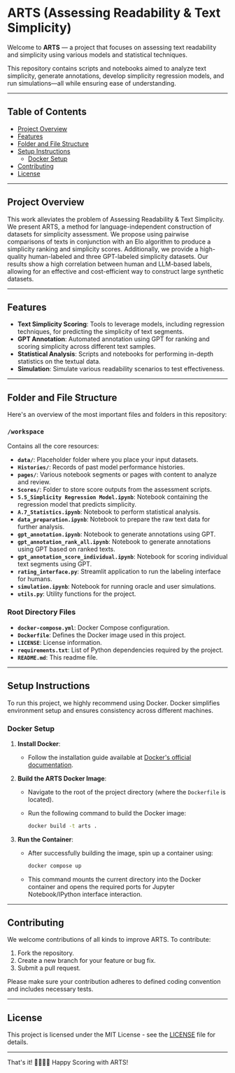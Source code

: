 # ARTS (Assessing Readability & Text Simplicity)

Welcome to **ARTS** — a project that focuses on assessing text readability and simplicity using various models and statistical techniques.

This repository contains scripts and notebooks aimed to analyze text simplicity, generate annotations, develop simplicity regression models, and run simulations—all while ensuring ease of understanding.

---

## Table of Contents

- [Project Overview](#project-overview)
- [Features](#features)
- [Folder and File Structure](#folder-and-file-structure)
- [Setup Instructions](#setup-instructions)
  - [Docker Setup](#docker-setup)
- [Contributing](#contributing)
- [License](#license)

---

## Project Overview

This work alleviates the problem of Assessing Readability & Text Simplicity. We present ARTS, a method for language-independent construction of datasets for simplicity assessment.
We propose using pairwise comparisons of texts in conjunction with an Elo algorithm to produce a simplicity ranking and simplicity scores. 
Additionally, we provide a high-quality human-labeled and three GPT-labeled simplicity datasets.
Our results show a high correlation between human and LLM-based labels, allowing for an effective and cost-efficient way to construct large synthetic datasets.

---

## Features

- **Text Simplicity Scoring**: Tools to leverage models, including regression techniques, for predicting the simplicity of text segments.
- **GPT Annotation**: Automated annotation using GPT for ranking and scoring simplicity across different text samples.
- **Statistical Analysis**: Scripts and notebooks for performing in-depth statistics on the textual data.
- **Simulation**: Simulate various readability scenarios to test effectiveness.

---

## Folder and File Structure

Here's an overview of the most important files and folders in this repository:

### `/workspace`
Contains all the core resources:

- **`data/`**: Placeholder folder where you place your input datasets.
- **`Histories/`**: Records of past model performance histories.
- **`pages/`**: Various notebook segments or pages with content to analyze and review.
- **`Scores/`**: Folder to store score outputs from the assessment scripts.
- **`5.5_Simplicity Regression Model.ipynb`**: Notebook containing the regression model that predicts simplicity.
- **`A.7_Statistics.ipynb`**: Notebook to perform statistical analysis.
- **`data_preparation.ipynb`**: Notebook to prepare the raw text data for further analysis.
- **`gpt_annotation.ipynb`**: Notebook to generate annotations using GPT.
- **`gpt_annotation_rank_all.ipynb`**: Notebook to generate annotations using GPT based on ranked texts.
- **`gpt_annotation_score_individual.ipynb`**: Notebook for scoring individual text segments using GPT.
- **`rating_interface.py`**: Streamlit application to run the labeling interface for humans.
- **`simulation.ipynb`**: Notebook for running oracle and user simulations.
- **`utils.py`**: Utility functions for the project.

### Root Directory Files

- **`docker-compose.yml`**: Docker Compose configuration.
- **`Dockerfile`**: Defines the Docker image used in this project.
- **`LICENSE`**: License information.
- **`requirements.txt`**: List of Python dependencies required by the project.
- **`README.md`**: This readme file.

---

## Setup Instructions

To run this project, we highly recommend using Docker. Docker simplifies environment setup and ensures consistency across different machines.

### Docker Setup

1. **Install Docker**:
   - Follow the installation guide available at [Docker's official documentation](https://docs.docker.com/get-docker/).
   
2. **Build the ARTS Docker Image**:
   - Navigate to the root of the project directory (where the `Dockerfile` is located).
   - Run the following command to build the Docker image:

     ```bash
     docker build -t arts .
     ```

3. **Run the Container**:
   - After successfully building the image, spin up a container using:

     ```bash
     docker compose up
     ```

   - This command mounts the current directory into the Docker container and opens the required ports for Jupyter Notebook/IPython interface interaction.


---

## Contributing

We welcome contributions of all kinds to improve ARTS. To contribute:

1. Fork the repository.
2. Create a new branch for your feature or bug fix.
3. Submit a pull request.

Please make sure your contribution adheres to defined coding convention and includes necessary tests.

---

## License

This project is licensed under the MIT License - see the [LICENSE](./LICENSE) file for details.

---

That's it! 👩‍💻👨‍💻 Happy Scoring with ARTS!
